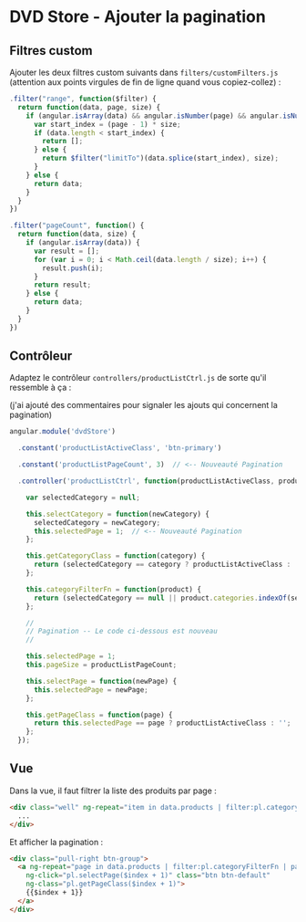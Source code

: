 DVD Store - Ajouter la pagination
=================================

Filtres custom
--------------

Ajouter les deux filtres custom suivants dans `filters/customFilters.js` (attention aux points virgules de fin de ligne quand vous copiez-collez) :

```javascript
.filter("range", function($filter) {
  return function(data, page, size) {
    if (angular.isArray(data) && angular.isNumber(page) && angular.isNumber(size)) {
      var start_index = (page - 1) * size;
      if (data.length < start_index) {
        return [];
      } else {
        return $filter("limitTo")(data.splice(start_index), size);
      }
    } else {
      return data;
    }
  }
})

.filter("pageCount", function() {
  return function(data, size) {
    if (angular.isArray(data)) {
      var result = [];
      for (var i = 0; i < Math.ceil(data.length / size); i++) {
        result.push(i);
      }
      return result;
    } else {
      return data;
    }
  }
})
```

Contrôleur
----------

Adaptez le contrôleur `controllers/productListCtrl.js` de sorte qu'il ressemble à ça :

(j'ai ajouté des commentaires pour signaler les ajouts qui concernent la pagination)

```javascript
angular.module('dvdStore')

  .constant('productListActiveClass', 'btn-primary')

  .constant('productListPageCount', 3)  // <-- Nouveauté Pagination

  .controller('productListCtrl', function(productListActiveClass, productListPageCount) {

    var selectedCategory = null;

    this.selectCategory = function(newCategory) {
      selectedCategory = newCategory;
      this.selectedPage = 1;  // <-- Nouveauté Pagination
    };

    this.getCategoryClass = function(category) {
      return (selectedCategory == category ? productListActiveClass : '');
    };

    this.categoryFilterFn = function(product) {
      return (selectedCategory == null || product.categories.indexOf(selectedCategory) !== -1);
    };

    //
    // Pagination -- Le code ci-dessous est nouveau
    //

    this.selectedPage = 1;
    this.pageSize = productListPageCount;

    this.selectPage = function(newPage) {
      this.selectedPage = newPage;
    };

    this.getPageClass = function(page) {
      return this.selectedPage == page ? productListActiveClass : '';
    };
  });
```

Vue
---

Dans la vue, il faut filtrer la liste des produits par page :

```html
<div class="well" ng-repeat="item in data.products | filter:pl.categoryFilterFn | range:pl.selectedPage:pl.pageSize">
  ...
</div>
```

Et afficher la pagination :

```html
<div class="pull-right btn-group">
  <a ng-repeat="page in data.products | filter:pl.categoryFilterFn | pageCount:pl.pageSize"
    ng-click="pl.selectPage($index + 1)" class="btn btn-default"
    ng-class="pl.getPageClass($index + 1)">
    {{$index + 1}}
  </a>
</div>
```
